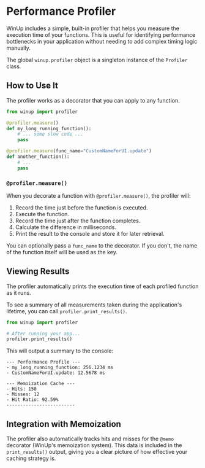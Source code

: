 # Performance Profiler

WinUp includes a simple, built-in profiler that helps you measure the execution time of your functions. This is useful for identifying performance bottlenecks in your application without needing to add complex timing logic manually.

The global `winup.profiler` object is a singleton instance of the `Profiler` class.

## How to Use It

The profiler works as a decorator that you can apply to any function.

```python
from winup import profiler

@profiler.measure()
def my_long_running_function():
    # ... some slow code ...
    pass

@profiler.measure(func_name="CustomNameForUI.update")
def another_function():
    # ...
    pass
```

### `@profiler.measure()`

When you decorate a function with `@profiler.measure()`, the profiler will:
1.  Record the time just before the function is executed.
2.  Execute the function.
3.  Record the time just after the function completes.
4.  Calculate the difference in milliseconds.
5.  Print the result to the console and store it for later retrieval.

You can optionally pass a `func_name` to the decorator. If you don't, the name of the function itself will be used as the key.

## Viewing Results

The profiler automatically prints the execution time of each profiled function as it runs.

To see a summary of all measurements taken during the application's lifetime, you can call `profiler.print_results()`.

```python
from winup import profiler

# After running your app...
profiler.print_results()
```

This will output a summary to the console:

```
--- Performance Profile ---
- my_long_running_function: 256.1234 ms
- CustomNameForUI.update: 12.5678 ms

--- Memoization Cache ---
- Hits: 150
- Misses: 12
- Hit Ratio: 92.59%
-------------------------
```

## Integration with Memoization

The profiler also automatically tracks hits and misses for the `@memo` decorator (WinUp's memoization system). This data is included in the `print_results()` output, giving you a clear picture of how effective your caching strategy is. 